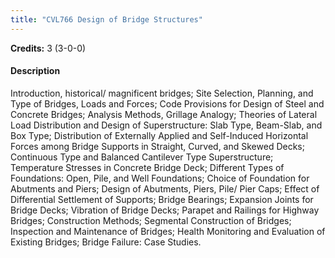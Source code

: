```yaml
---
title: "CVL766 Design of Bridge Structures"
---
```

**Credits:** 3 (3-0-0)

#### Description
Introduction, historical/ magnificent bridges; Site Selection, Planning, and Type of Bridges, Loads and Forces; Code Provisions for Design of Steel and Concrete Bridges; Analysis Methods, Grillage Analogy; Theories of Lateral Load Distribution and Design of Superstructure: Slab Type, Beam-Slab, and Box Type; Distribution of Externally Applied and Self-Induced Horizontal Forces among Bridge Supports in Straight, Curved, and Skewed Decks; Continuous Type and Balanced Cantilever Type Superstructure; Temperature Stresses in Concrete Bridge Deck; Different Types of Foundations: Open, Pile, and Well Foundations; Choice of Foundation for Abutments and Piers; Design of Abutments, Piers, Pile/ Pier Caps; Effect of Differential Settlement of Supports; Bridge Bearings; Expansion Joints for Bridge Decks; Vibration of Bridge Decks; Parapet and Railings for Highway Bridges; Construction Methods; Segmental Construction of Bridges; Inspection and Maintenance of Bridges; Health Monitoring and Evaluation of Existing Bridges; Bridge Failure: Case Studies.
